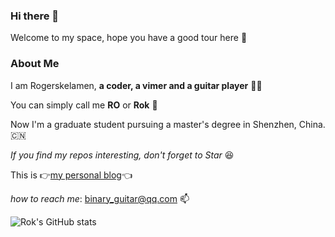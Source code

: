 ### Hi there 👋

Welcome to my space, hope you have a good tour here 🥳

### About Me

I am Rogerskelamen, **a coder, a vimer and a guitar player** 👨‍💻

You can simply call me **RO** or **Rok** 🤟

Now I'm a graduate student pursuing a master's degree in Shenzhen, China. 🇨🇳

*If you find my repos interesting, don't forget to Star* 😆

This is 👉[my personal blog](https://rokelamen.top)👈

*how to reach me*: binary_guitar@qq.com 📫

![Rok's GitHub stats](https://github-readme-stats.vercel.app/api?username=Rogerskelamen&show_icons=true&hide=prs)
